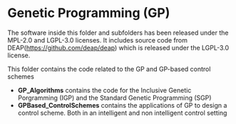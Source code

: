 # Genetic Programming (GP)

The software inside this folder and subfolders has been released under the MPL-2.0 and LGPL-3.0 licenses. It includes source code from DEAP(https://github.com/deap/deap) which is released under the LGPL-3.0 license.

This folder contains the code related to the GP and GP-based control schemes

* **GP_Algorithms** contains the code for the Inclusive Genetic Porgramming (IGP) and the Standard Genetic Programming (SGP)
* **GPBased_ControlSchemes** contains the applications of GP to design a control scheme. Both in an intelligent and non
intelligent control setting